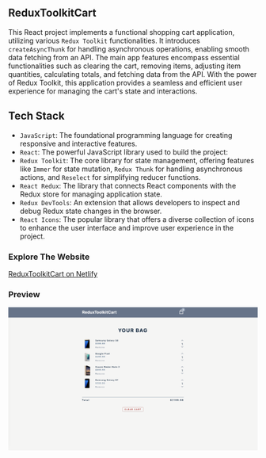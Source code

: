 ## ReduxToolkitCart

This React project implements a functional shopping cart application, utilizing various `Redux Toolkit` functionalities. It introduces `createAsyncThunk` for handling asynchronous operations, enabling smooth data fetching from an API. The main app features encompass essential functionalities such as clearing the cart, removing items, adjusting item quantities, calculating totals, and fetching data from the API. With the power of Redux Toolkit, this application provides a seamless and efficient user experience for managing the cart's state and interactions.

## Tech Stack
- `JavaScript`: The foundational programming language for creating responsive and interactive features.
- `React`: The powerful JavaScript library used to build the project: 
- `Redux Toolkit`: The core library for state management, offering features like `Immer` for state mutation, `Redux Thunk` for handling asynchronous actions, and `Reselect` for simplifying reducer functions.
- `React Redux`: The library that connects React components with the Redux store for managing application state.
- `Redux DevTools`: An extension that allows developers to inspect and debug Redux state changes in the browser.
- `React Icons`: The popular library that offers a diverse collection of icons to enhance the user interface and improve user experience in the project.


### Explore The Website
[ReduxToolkitCart on Netlify](https://redux-toolkit-cart.netlify.app)

### Preview

<img src="public/redux-toolkit-cart.png" alt="ReduxToolkitCart React App">